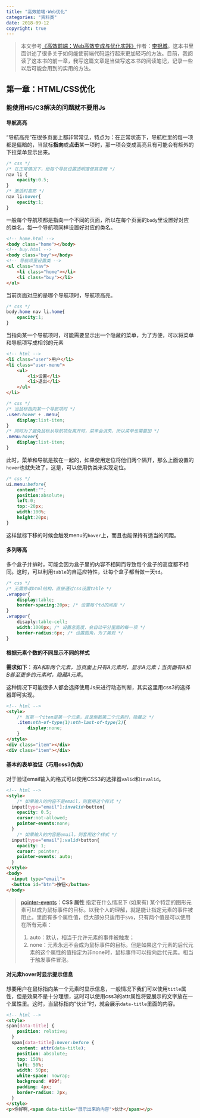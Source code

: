 ```yaml
---
title: "高效前端·Web优化"
categories: "资料类"
date: 2018-09-12
copyright: true
---
```


> 本文参考[《高效前端：Web高效变成与优化实践》](https://book.douban.com/subject/30170670/)作者：[李银城](https://www.zhihu.com/people/li-yin-cheng-24/activities)。这本书里面讲述了很多关于如何能使前端代码运行起来更加轻巧的方法。目前，我阅读了这本书的前一章，我写这篇文章是当做写这本书的阅读笔记，记录一些以后可能会用到的实用的方法。

<!--more-->

## 第一章：HTML/CSS优化

### 能使用H5/C3解决的问题就不要用Js

#### 导航高亮

“导航高亮”在很多页面上都非常常见，特点为：在正常状态下，导航栏里的每一项都是偏暗的，当鼠标**指向**或**点击**某一项时，那一项会变成高亮且有可能会有额外的下拉菜单显示出来。

```css
/* css */
/* 在正常情况下，给每个导航设置透明度使其变暗 */
nav li {
    opacity:0.5;
}
/* 激活时高亮 */
nav li:hover{
    opacity:1;
}
```

一般每个导航项都是指向一个不同的页面，所以在每个页面的`body`里设置好对应的类名，每一个导航项同样设置好对应的类名。

```html
<!-- home.html -->
<body class="home"></body>
<!-- buy.html -->
<body class="buy"></body>
<!-- 导航项里设置类 -->
<ul class="nav">
    <li class="home"></li>
	<li class="buy"></li>
</ul>
```

当前页面对应的是哪个导航项时，导航项高亮。

```css
/* css */
body.home nav li.home{
    opacity:1;
}
```

当指向某一个导航项时，可能需要显示出一个隐藏的菜单，为了方便，可以将菜单和导航项写成相邻的元素

```html
<!-- html -->
<li class="user">用户</li>
<li class="user-menu">
	<ul>
        <li>设置</li>
        <li>退出</li>
    </ul>
</li>
```

```css
/* css */
/* 当鼠标指向某一个导航项时 */
.user:hover + .menu{
    display:list-item;
}
/* 同时为了避免鼠标从导航项处离开时，菜单会消失，所以菜单也需要加 */
.menu:hover{
    display:list-item;
}
```

此时，菜单和导航是挨在一起的，如果使用定位将他们两个隔开，那么上面设置的`hover`也就失效了，这是，可以使用伪类来实现定位。

```css
/* css */
ui.menu:before{
    content:"";
    position:absolute;
    left:0;
    top:-20px;
    width:100%;
    height:20px;
}
```

这样鼠标下移的时候会触发menu的`hover`上，而且也能保持有适当的间距。

#### 多列等高

多个盒子并排时，可能会因为盒子里的内容不相同而导致每个盒子的高度都不相同。这时，可以利用`table`的自适应特性，让每个盒子都当做一天`td`。

```css
/* css */
/* 无需修改html结构，直接通过css设置table */
.wrapper{
    display:table;
    border-spacing:20px; /* 设置每个td的间距 */
}
.wrapper{
    disaply:table-cell;
    width:1000px; /* 设置总宽度，会自动平分里面的每一项 */
    border-radius:6px; /* 设置圆角，为了美观 */
}
```

#### 根据元素个数的不同显示不同的样式

**需求如下**：*有A和B两个元素，当页面上只有A元素时，显示A元素；当页面有A和B甚至更多的元素时，隐藏A元素*。

这种情况下可能很多人都会选择使用Js来进行动态判断，其实这里用css3的选择器即可实现。

```html
<!-- html -->
<style>
    /* 当第一个item是第一个元素，且是倒数第二个元素时，隐藏之 */
    .item:nth-of-type(1):nth-last-of-type(2){
        display:none;
    }
</style>
<div class="item"></div>
<div class="item"></div>
```

#### 基本的表单验证（巧用css3伪类）

对于验证email输入的格式可以使用CSS3的选择器`valid`和`invalid`。

```html
<!-- html -->
<style>
    /* 如果输入的内容不是email，则套用这个样式 */
  input[type="email"]:invalid+button{
    opacity: 0.5;
    cursor:not-allowed;
    pointer-events:none;
  }
    /* 如果输入的内容是email，则套用这个样式 */
  input[type="email"]:valid+button{
    opacity: 1;
    cursor: pointer;
    pointer-events: auto;
  }
</style>
<body>
  <input type="email">
  <button id="btn">按钮</button>
</body>
```

> [pointer-events](https://developer.mozilla.org/zh-CN/docs/Web/CSS/pointer-events)：**CSS 属性** 指定在什么情况下 (如果有) 某个特定的图形元素可以成为鼠标事件的目标。以我个人的理解，就是能让指定元素的事件被阻止。里面有多个属性值，但大部分只适用于`SVG`，只有两个值是可以使用在所有元素：
>
> 1. auto：默认，相当于允许元素的事件被触发；
> 2. none：元素永远不会成为鼠标事件的目标。但是如果这个元素的后代元素的这个属性的值指定为非none时，鼠标事件可以指向后代元素。相当于触发事件冒泡。

#### 对元素hover时显示提示信息

想要用户在鼠标指向某一个元素时显示信息，一般情况下我们可以使用`title`属性，但是效果不是十分理想，这时可以使用css3的attr属性将要展示的文字放在一个属性里。这时，当鼠标指向“伙计”时，就会展示`data-title`里面的内容。

```html
<!-- html -->
<style>
span[data-title] {
    position: relative;
  }
  span[data-title]:hover:before {
    content: attr(data-title);
    position: absolute;
    top: 150%;
    left: 50%;
    width: 50px;
    white-space: nowrap;
    background: #09f;
    padding: 4px;
    border-radius: 2px;
  }
</style>
<p>你好啊,<span data-title="展示出来的内容">伙计</span></p>
```

